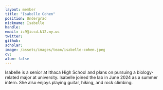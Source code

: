 ```yaml
---
layout: member
title: "Isabelle Cohen"
position: Undergrad
nickname: Isabelle
handle: 
email: ic9@icsd.k12.ny.us
twitter: 
github: 
scholar: 
image: /assets/images/team/isabelle-cohen.jpeg
cv: 
alum: false
---
```

Isabelle is a senior at Ithaca High School and plans on pursuing a biology-related major at university. Isabelle joined the lab in June 2024 as a summer intern. She also enjoys playing guitar, hiking, and rock climbing.
